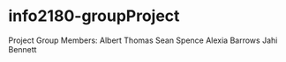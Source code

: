# info2180-groupProject
Project Group Members: 
Albert Thomas
Sean Spence
Alexia Barrows
Jahi Bennett